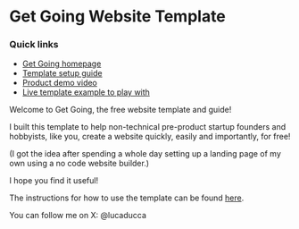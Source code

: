 # Get Going Website Template
### Quick links
- [Get Going homepage](https://lucaducca.github.io/jgg-main-page/)
- [Template setup guide](https://lucaducca.github.io/jgg-main-page/instructions/instructions.html)
- [Product demo video](https://www.youtube.com/watch?v=3cnazoqF0mQ)
- [Live template example to play with](https://lucaducca.github.io/jgg-main-page/live-example/index.html)

Welcome to Get Going, the free website template and guide!

I built this template to help non-technical pre-product startup founders and hobbyists, like you, create a website quickly, easily and importantly, for free!

(I got the idea after spending a whole day setting up a landing page of my own using a no code website builder.)

I hope you find it useful!

The instructions for how to use the template can be found [here](https://lucaducca.github.io/jgg-main-page/instructions/instructions.html).

You can follow me on X: @lucaducca
